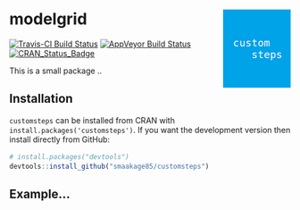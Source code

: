 
<!-- README.md is generated from README.Rmd. Please edit that file -->
modelgrid <img src="man/figures/logo.png" align="right" />
==========================================================

[![Travis-CI Build Status](https://travis-ci.org/smaakage85/customsteps.svg?branch=master)](https://travis-ci.org/smaakage85/customsteps) [![AppVeyor Build Status](https://ci.appveyor.com/api/projects/status/github/smaakage85/customsteps?branch=master&svg=true)](https://ci.appveyor.com/project/smaakage85/customsteps) [![CRAN\_Status\_Badge](http://www.r-pkg.org/badges/version/customsteps)](https://cran.r-project.org/package=customsteps)

This is a small package ..

Installation
------------

`customsteps` can be installed from CRAN with `install.packages('customsteps')`. If you want the development version then install directly from GitHub:

``` r
# install.packages("devtools")
devtools::install_github("smaakage85/customsteps")
```

Example...
----------
